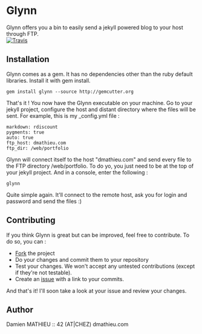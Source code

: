 Glynn
=====

Glynn offers you a bin to easily send a jekyll powered blog to your host through FTP.  
[![Travis](http://travis-ci.org/dmathieu/glynn.png)](http://travis-ci.org/dmathieu/glynn)

Installation
------------

Glynn comes as a gem. It has no dependencies other than the ruby default libraries.
Install it with gem install.

    gem install glynn --source http://gemcutter.org

That's it ! You now have the Glynn executable on your machine.
Go to your jekyll project, configure the host and distant directory where the files will be sent.
For example, this is my _config.yml file :

    markdown: rdiscount
    pygments: true
    auto: true
    ftp_host: dmathieu.com
    ftp_dir: /web/portfolio

Glynn will connect itself to the host "dmathieu.com" and send every file to the FTP directory /web/portfolio.
To do yo, you just need to be at the top of your jekyll project. And in a console, enter the following :

    glynn

Quite simple again. It'll connect to the remote host, ask you for login and password and send the files :)

Contributing
------------

If you think Glynn is great but can be improved, feel free to contribute.
To do so, you can :

* [Fork](http://help.github.com/forking/) the project
* Do your changes and commit them to your repository
* Test your changes. We won't accept any untested contributions (except if they're not testable).
* Create an [issue](http://github.com/dmathieu/glynn/issues) with a link to your commits.

And that's it! I'll soon take a look at your issue and review your changes.

Author
------------------

Damien MATHIEU :: 42 (AT|CHEZ) dmathieu.com
